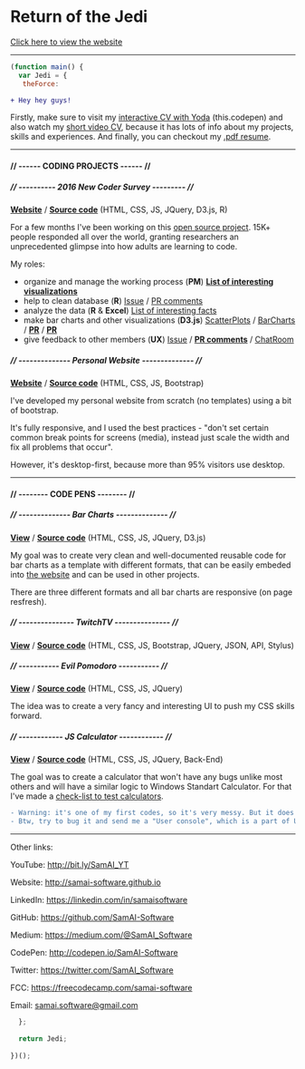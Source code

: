 # Return of the Jedi

[Click here to view the website](https://samai-software.github.io/Jedi/)

***

```js
(function main() {
  var Jedi = {
   theForce: 
```

``` diff
+ Hey hey guys!
```

Firstly, make sure to visit my [interactive CV with Yoda](http://bit.ly/Jedi_CP) (this.codepen) and also watch my [short video CV](https://youtu.be/8BnO1urXgTY), because it has lots of info about my projects, skills and experiences. And finally, you can checkout my [.pdf resume](https://github.com/SamAI-Software/Jedi/blob/master/SamAiken_resume.pdf).

***

#### // ------ CODING PROJECTS ------ //

##### // ---------- 2016 New Coder Survey --------- //

[**Website**](https://www.freecodecamp.com/2016-new-coder-survey/) / [**Source code**](https://github.com/FreeCodeCamp/2016-new-coder-survey) (HTML, CSS, JS, JQuery, D3.js, R)

For a few months I've been working on this [open source project](https://github.com/FreeCodeCamp/2016-new-coder-survey). 15K+ people responded all over the world, granting researchers an unprecedented glimpse into how adults are learning to code.

My roles:
- organize and manage the working process (**PM**) [**List of interesting visualizations**](https://github.com/FreeCodeCamp/2016-new-coder-survey/issues/41)
- help to clean database (**R**) [Issue](https://github.com/FreeCodeCamp/2016-new-coder-survey/issues/33#issuecomment-220252460) / [PR comments](https://github.com/FreeCodeCamp/2016-new-coder-survey/pull/29#discussion_r62409469)
- analyze the data (**R** & **Excel**) [List of interesting facts](https://github.com/FreeCodeCamp/2016-new-coder-survey/issues/40)
- make bar charts and other visualizations (**D3.js**) [ScatterPlots](http://codepen.io/SamAI-Software/full/WwVOdV) / [BarCharts](http://codepen.io/SamAI-Software/pen/rLayqy) / [**PR**](https://github.com/FreeCodeCamp/2016-new-coder-survey/pull/48) / [**PR**](https://github.com/FreeCodeCamp/2016-new-coder-survey/pull/53)
- give feedback to other members (**UX**) [Issue](https://github.com/FreeCodeCamp/2016-new-coder-survey/issues/41#issuecomment-220540947) / [**PR comments**](https://github.com/FreeCodeCamp/2016-new-coder-survey/pull/54) /  [ChatRoom](https://gitter.im/FreeCodeCamp/DataScience)

##### // -------------- Personal Website -------------- //
[**Website**](http://samai-software.github.io/) / [**Source code**](https://github.com/SamAI-Software/samai-software.github.io) (HTML, CSS, JS, Bootstrap)


I've developed my personal website from scratch (no templates) using a bit of bootstrap.

It's fully responsive, and I used the best practices - "don't set certain common break points for screens (media), instead just scale the width and fix all problems that occur".

However, it's desktop-first, because more than 95% visitors use desktop.


 
***

#### // -------- CODE PENS -------- //
##### // -------------- Bar Charts -------------- //
[**View**](http://codepen.io/SamAI-Software/full/rLayqy) / [**Source code**](http://codepen.io/SamAI-Software/pen/rLayqy) (HTML, CSS, JS, JQuery, D3.js)

My goal was to create very clean and well-documented reusable code for bar charts as a template with different formats, that can be easily embeded into [the website](http://samai-software.github.io/2016-new-coder-survey/) and can be used in other projects.

There are three different formats and all bar charts are responsive (on page resfresh).

##### // --------------- TwitchTV --------------- //
[**View**](http://codepen.io/SamAI-Software/full/dMwGaj) / [**Source code**](http://codepen.io/SamAI-Software/pen/dMwGaj) (HTML, CSS, JS, Bootstrap, JQuery, JSON, API, Stylus)


##### // ----------- Evil Pomodoro ----------- //
[**View**](http://codepen.io/SamAI-Software/full/KVZoKV) / [**Source code**](http://codepen.io/SamAI-Software/pen/KVZoKV) (HTML, CSS, JS, JQuery)

The idea was to create a very fancy and interesting UI to push my CSS skills forward.

##### // ------------ JS Calculator ------------ //
[**View**](http://codepen.io/SamAI-Software/full/YwQLyY) / [**Source code**](http://codepen.io/SamAI-Software/pen/YwQLyY) (HTML, CSS, JS, JQuery, Back-End)

The goal was to create a calculator that won't have any bugs unlike most others and will have a similar logic to Windows Standart Calculator. For that I've made a [check-list to test calculators](https://github.com/SamAI-Software/test-ur-calc).

```diff
- Warning: it's one of my first codes, so it's very messy. But it does the job.
- Btw, try to bug it and send me a "User console", which is a part of UI.
```

***

Other links:

YouTube: http://bit.ly/SamAI_YT

Website: http://samai-software.github.io

LinkedIn: https://linkedin.com/in/samaisoftware

GitHub: https://github.com/SamAI-Software

Medium: https://medium.com/@SamAI_Software

CodePen: http://codepen.io/SamAI-Software

Twitter: https://twitter.com/SamAI_Software

FCC: https://freecodecamp.com/samai-software

Email: samai.software@gmail.com
```js
  };
  
  return Jedi;
  
})();
```
